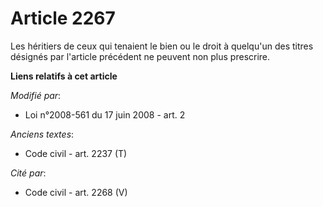 # Article 2267

Les héritiers de ceux qui tenaient le bien ou le droit à quelqu'un des titres désignés par l'article précédent ne peuvent non
plus prescrire.

**Liens relatifs à cet article**

_Modifié par_:

  - Loi n°2008-561 du 17 juin 2008 - art. 2

_Anciens textes_:

  - Code civil - art. 2237 (T)

_Cité par_:

  - Code civil - art. 2268 (V)
